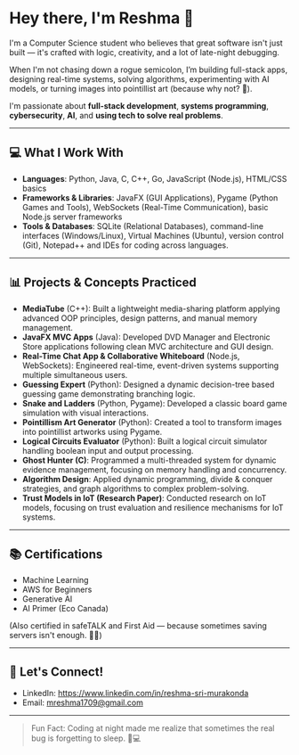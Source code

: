 # Hey there, I'm Reshma 👋

I'm a Computer Science student who believes that great software isn't just built — it's crafted with logic, creativity, and a lot of late-night debugging.

When I'm not chasing down a rogue semicolon, I’m building full-stack apps, designing real-time systems, solving algorithms, experimenting with AI models, or turning images into pointillist art (because why not? 🎨).

I'm passionate about **full-stack development**, **systems programming**, **cybersecurity**, **AI**, and **using tech to solve real problems**.

---

## 💻 What I Work With
- **Languages**: Python, Java, C, C++, Go, JavaScript (Node.js), HTML/CSS basics
- **Frameworks & Libraries**: JavaFX (GUI Applications), Pygame (Python Games and Tools), WebSockets (Real-Time Communication), basic Node.js server frameworks
- **Tools & Databases**: SQLite (Relational Databases), command-line interfaces (Windows/Linux), Virtual Machines (Ubuntu), version control (Git), Notepad++ and IDEs for coding across languages.

---

## 📊 Projects & Concepts Practiced
- **MediaTube** (C++): Built a lightweight media-sharing platform applying advanced OOP principles, design patterns, and manual memory management.
- **JavaFX MVC Apps** (Java): Developed DVD Manager and Electronic Store applications following clean MVC architecture and GUI design.
- **Real-Time Chat App & Collaborative Whiteboard** (Node.js, WebSockets): Engineered real-time, event-driven systems supporting multiple simultaneous users.
- **Guessing Expert** (Python): Designed a dynamic decision-tree based guessing game demonstrating branching logic.
- **Snake and Ladders** (Python, Pygame): Developed a classic board game simulation with visual interactions.
- **Pointillism Art Generator** (Python): Created a tool to transform images into pointillist artworks using Pygame.
- **Logical Circuits Evaluator** (Python): Built a logical circuit simulator handling boolean input and output processing.
- **Ghost Hunter (C)**: Programmed a multi-threaded system for dynamic evidence management, focusing on memory handling and concurrency.
- **Algorithm Design**: Applied dynamic programming, divide & conquer strategies, and graph algorithms to complex problem-solving.
- **Trust Models in IoT (Research Paper)**: Conducted research on IoT models, focusing on trust evaluation and resilience mechanisms for IoT systems.

---

## 📚 Certifications
- Machine Learning
- AWS for Beginners
- Generative AI
- AI Primer (Eco Canada)

(Also certified in safeTALK and First Aid — because sometimes saving servers isn't enough. 🧑‍🚒)

---

## 📢 Let's Connect!
- LinkedIn: https://www.linkedin.com/in/reshma-sri-murakonda
- Email: mreshma1709@gmail.com

---

> Fun Fact: Coding at night made me realize that sometimes the real bug is forgetting to sleep. 🌙💻
